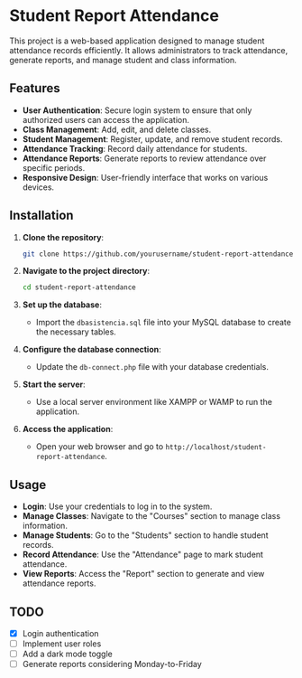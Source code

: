# Student Report Attendance

This project is a web-based application designed to manage student attendance records efficiently. It allows administrators to track attendance, generate reports, and manage student and class information.

## Features

- **User Authentication**: Secure login system to ensure that only authorized users can access the application.
- **Class Management**: Add, edit, and delete classes.
- **Student Management**: Register, update, and remove student records.
- **Attendance Tracking**: Record daily attendance for students.
- **Attendance Reports**: Generate reports to review attendance over specific periods.
- **Responsive Design**: User-friendly interface that works on various devices.

## Installation

1. **Clone the repository**:
   ```bash
   git clone https://github.com/yourusername/student-report-attendance.git
   ```

2. **Navigate to the project directory**:
   ```bash
   cd student-report-attendance
   ```

3. **Set up the database**:
   - Import the `dbasistencia.sql` file into your MySQL database to create the necessary tables.

4. **Configure the database connection**:
   - Update the `db-connect.php` file with your database credentials.

5. **Start the server**:
   - Use a local server environment like XAMPP or WAMP to run the application.

6. **Access the application**:
   - Open your web browser and go to `http://localhost/student-report-attendance`.

## Usage

- **Login**: Use your credentials to log in to the system.
- **Manage Classes**: Navigate to the "Courses" section to manage class information.
- **Manage Students**: Go to the "Students" section to handle student records.
- **Record Attendance**: Use the "Attendance" page to mark student attendance.
- **View Reports**: Access the "Report" section to generate and view attendance reports.

## TODO

- [x] Login authentication
- [ ] Implement user roles
- [ ] Add a dark mode toggle
- [ ] Generate reports considering Monday-to-Friday